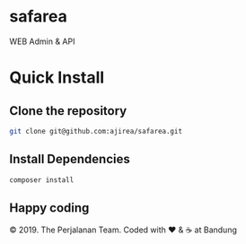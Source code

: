 # safarea

WEB Admin & API

# Quick Install

## Clone the repository
```bash
git clone git@github.com:ajirea/safarea.git
```

## Install Dependencies
```bash
composer install
```

## Happy coding

&copy; 2019. The Perjalanan Team. Coded with :heart: & :coffee: at Bandung
